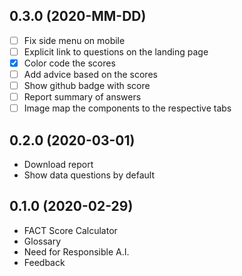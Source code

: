 0.3.0 (2020-MM-DD)
------------------
- [ ] Fix side menu on mobile
- [ ] Explicit link to questions on the landing page
- [x] Color code the scores
- [ ] Add advice based on the scores
- [ ] Show github badge with score
- [ ] Report summary of answers
- [ ] Image map the components to the respective tabs

0.2.0 (2020-03-01)
------------------
- Download report
- Show data questions by default

0.1.0 (2020-02-29)
------------------
- FACT Score Calculator
- Glossary
- Need for Responsible A.I.
- Feedback
